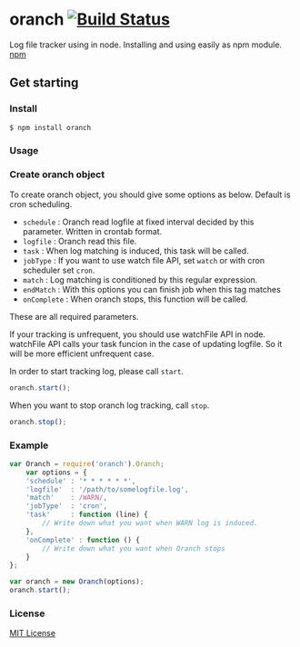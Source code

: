 oranch  [![Build Status](https://secure.travis-ci.org/Lewuathe/oranch.png)](http://travis-ci.org/Lewuathe/oranch)
======

Log file tracker using in node. 
Installing and using easily as npm module. [npm](https://npmjs.org/package/oranch "npm")


## Get starting

### Install

    $ npm install oranch

### Usage

### Create oranch object
To create oranch object, you should give some options as below.
Default is cron scheduling.

* `schedule`   : Oranch read logfile at fixed interval decided by this parameter. Written in crontab format.
* `logfile`    : Oranch read this file.
* `task`       : When log matching is induced, this task will be called.
* `jobType`    : If you want to use watch file API, set `watch` or with cron scheduler set `cron`.
* `match`      : Log matching is conditioned by this regular expression.
* `endMatch`   : With this options you can finish job when this tag matches
* `onComplete` : When oranch stops, this function will be called.

These are all required parameters.

If your tracking is unfrequent, you should use watchFile API in node.
watchFile API calls your task funcion in the case of updating logfile.
So it will be more efficient unfrequent case.

In order to start tracking log, please call `start`.
    
```js
oranch.start();
```

When you want to stop oranch log tracking, call `stop`.

```js
oranch.stop();
```

### Example

```js
var Oranch = require('oranch').Oranch;
    var options = {
	'schedule' : '* * * * * *',
	'logfile'  : '/path/to/somelogfile.log',
	'match'    : /WARN/,
	'jobType'  : 'cron',
	'task'     : function (line) {  
        // Write down what you want when WARN log is induced.
    },
    'onComplete' : function () {
        // Write down what you want when Oranch stops
    }		
};

var oranch = new Oranch(options);
oranch.start();
```

### License 

[MIT License](http://opensource.org/license/mit-license.php "MIT License")
